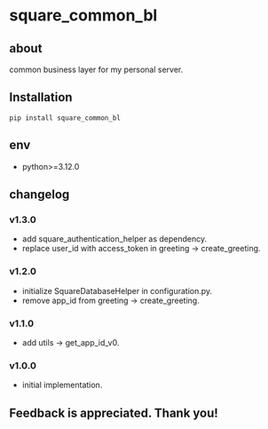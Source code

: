 # square_common_bl

## about

common business layer for my personal server.

## Installation

```shell
pip install square_common_bl
```

## env

- python>=3.12.0

## changelog

### v1.3.0

- add square_authentication_helper as dependency.
- replace user_id with access_token in greeting -> create_greeting.

### v1.2.0

- initialize SquareDatabaseHelper in configuration.py.
- remove app_id from greeting -> create_greeting.

### v1.1.0

- add utils -> get_app_id_v0.

### v1.0.0

- initial implementation.

## Feedback is appreciated. Thank you!
